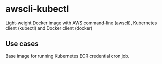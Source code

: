 # awscli-kubectl
Light-weight Docker image with AWS command-line (awscli), Kubernetes client (kubectl) and Docker client (docker)

## Use cases
Base image for running Kubernetes ECR credential cron job.
